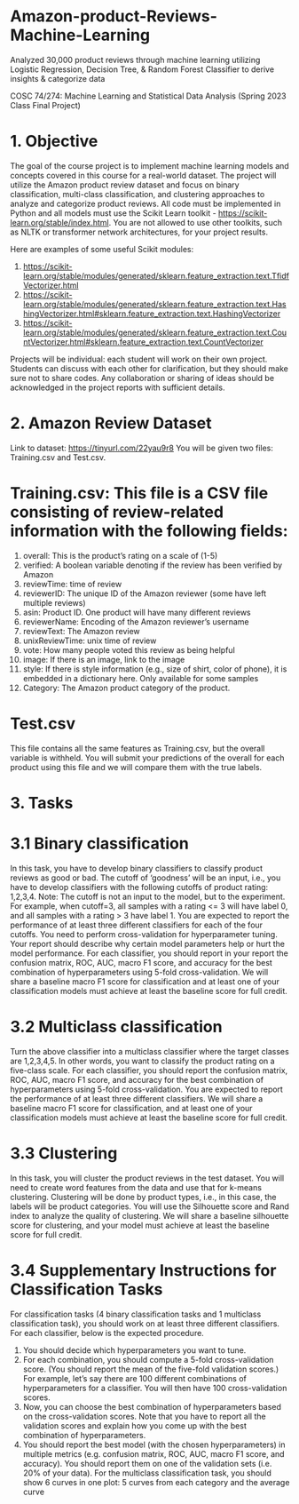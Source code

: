 # Amazon-product-Reviews-Machine-Learning
Analyzed 30,000 product reviews through machine learning utilizing Logistic Regression, Decision Tree, &amp;  Random Forest Classifier to derive insights &amp; categorize data

COSC 74/274: Machine Learning and Statistical Data Analysis (Spring 2023 Class Final Project) 

# 1. Objective
The goal of the course project is to implement machine learning models and concepts covered
in this course for a real-world dataset. The project will utilize the Amazon product review dataset
and focus on binary classification, multi-class classification, and clustering approaches to
analyze and categorize product reviews. All code must be implemented in Python and all
models must use the Scikit Learn toolkit - https://scikit-learn.org/stable/index.html. You are not
allowed to use other toolkits, such as NLTK or transformer network architectures, for your
project results.

Here are examples of some useful Scikit modules:

1. https://scikit-learn.org/stable/modules/generated/sklearn.feature_extraction.text.TfidfVectorizer.html
2. https://scikit-learn.org/stable/modules/generated/sklearn.feature_extraction.text.HashingVectorizer.html#sklearn.feature_extraction.text.HashingVectorizer
3. https://scikit-learn.org/stable/modules/generated/sklearn.feature_extraction.text.CountVectorizer.html#sklearn.feature_extraction.text.CountVectorizer

Projects will be individual: each student will work on their own project. Students can discuss with
each other for clarification, but they should make sure not to share codes. Any collaboration or
sharing of ideas should be acknowledged in the project reports with sufficient details.

# 2. Amazon Review Dataset
Link to dataset: https://tinyurl.com/22yau9r8
You will be given two files: Training.csv and Test.csv.

# Training.csv: This file is a CSV file consisting of review-related information with the following fields:

1. overall: This is the product’s rating on a scale of (1-5)
2. verified: A boolean variable denoting if the review has been verified by Amazon
3. reviewTime: time of review
4. reviewerID: The unique ID of the Amazon reviewer (some have left multiple reviews)
5. asin: Product ID. One product will have many different reviews
6. reviewerName: Encoding of the Amazon reviewer’s username
7. reviewText: The Amazon review
8. unixReviewTime: unix time of review
9. vote: How many people voted this review as being helpful
10. image: If there is an image, link to the image
11. style: If there is style information (e.g., size of shirt, color of phone), it is embedded in a dictionary here. Only available for some samples
12. Category: The Amazon product category of the product.

# Test.csv
This file contains all the same features as Training.csv, but the overall variable is withheld. You
will submit your predictions of the overall for each product using this file and we will compare
them with the true labels.


# 3. Tasks
# 3.1 Binary classification
In this task, you have to develop binary classifiers to classify product reviews as good or bad.
The cutoff of ‘goodness’ will be an input, i.e., you have to develop classifiers with the following
cutoffs of product rating: 1,2,3,4. Note: The cutoff is not an input to the model, but to the
experiment. For example, when cutoff=3, all samples with a rating <= 3 will have label 0, and all
samples with a rating > 3 have label 1. You are expected to report the performance of at least
three different classifiers for each of the four cutoffs. You need to perform cross-validation for
hyperparameter tuning. Your report should describe why certain model parameters help or hurt
the model performance. For each classifier, you should report in your report the confusion
matrix, ROC, AUC, macro F1 score, and accuracy for the best combination of hyperparameters
using 5-fold cross-validation. We will share a baseline macro F1 score for classification and at
least one of your classification models must achieve at least the baseline score for full credit.

# 3.2 Multiclass classification
Turn the above classifier into a multiclass classifier where the target classes are 1,2,3,4,5. In
other words, you want to classify the product rating on a five-class scale. For each classifier, you
should report the confusion matrix, ROC, AUC, macro F1 score, and accuracy for the best
combination of hyperparameters using 5-fold cross-validation. You are expected to report the
performance of at least three different classifiers. We will share a baseline macro F1 score for
classification, and at least one of your classification models must achieve at least the baseline
score for full credit.

# 3.3 Clustering
In this task, you will cluster the product reviews in the test dataset. You will need to create word
features from the data and use that for k-means clustering. Clustering will be done by product
types, i.e., in this case, the labels will be product categories. You will use the Silhouette score
and Rand index to analyze the quality of clustering. We will share a baseline silhouette score for
clustering, and your model must achieve at least the baseline score for full credit.

# 3.4 Supplementary Instructions for Classification Tasks
For classification tasks (4 binary classification tasks and 1 multiclass classification task), you
should work on at least three different classifiers. For each classifier, below is the expected
procedure.
1. You should decide which hyperparameters you want to tune.
2. For each combination, you should compute a 5-fold cross-validation score. (You should
report the mean of the five-fold validation scores.) For example, let’s say there are 100
different combinations of hyperparameters for a classifier. You will then have 100
cross-validation scores.
3. Now, you can choose the best combination of hyperparameters based on the
cross-validation scores. Note that you have to report all the validation scores and explain
how you come up with the best combination of hyperparameters.
4. You should report the best model (with the chosen hyperparameters) in multiple metrics
(e.g. confusion matrix, ROC, AUC, macro F1 score, and accuracy). You should report
them on one of the validation sets (i.e. 20% of your data). For the multiclass
classification task, you should show 6 curves in one plot: 5 curves from each category
and the average curve
